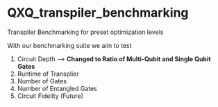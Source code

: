 # QXQ_transpiler_benchmarking
Transpiler Benchmarking for preset optimization levels

With our benchmarking suite we aim to test 
  1. Circuit Depth --> **Changed to Ratio of Multi-Qubit and Single Qubit Gates**
  2. Runtime of Transplier
  3. Number of Gates
  4. Number of Entangled Gates
  5. Circuit Fidelity (Future)
